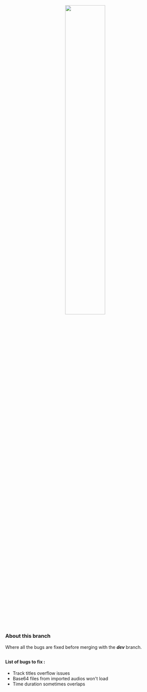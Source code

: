 <div align="center">
<img src="https://i.ibb.co/QjSHzMX/tracklist.png" style="width:50%">
</div>

## 

### About this branch

Where all the bugs are fixed before merging with the ***dev*** branch.

##

#### List of bugs to fix :
 - Track titles overflow issues
 - Base64 files from imported audios won't load
 - Time duration sometimes overlaps